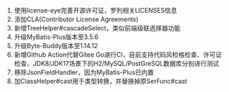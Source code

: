 1. 使用license-eye完善开源许可证，罗列相关LICENSES信息
2. 添加CLA(Contributor License Agreements)
3. 新增TreeHelper#cascadeSelect，类似前端级联选择器功能
4. 升级MyBatis-Plus版本至3.5.6
5. 升级Byte-Buddy版本至1.14.12
6. 新增Github Action代替Gitee Go进行CI，目前支持代码风检格检查、许可证检查、JDK8/JDK17场景下的H2/MySQL/PostGreSQL数据库分别进行测试
7. 移除JsonFieldHandler，因为MyBatis-Plus已内置
8. 加ClassHelper#cast用于类型转换，并替换掉原SerFunc#cast
